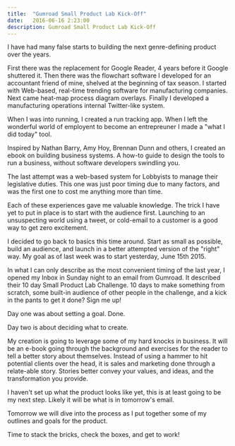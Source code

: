 ```yaml
---
title:  "Gumroad Small Product Lab Kick-Off"
date:   2016-06-16 2:23:00
description: Gumroad Small Product Lab Kick-Off
---
```


I have had many false starts to building the next genre-defining product over the years. 

First there was the replacement for Google Reader, 4 years before it Google shuttered it. Then there was the flowchart software I developed for an accountant friend of mine, shelved at the beginning of tax season. I started with Web-based, real-time trending software for manufacturing companies. Next came heat-map process diagram overlays. Finally I developed a manufacturing operations internal Twitter-like system.

When I was into running, I created a run tracking app. When I left the wonderful world of employent to become an entrepreuner I made a "what I did today" tool.

Inspired by Nathan Barry,  Amy Hoy, Brennan Dunn and others, I created an ebook on building business systems. A how-to guide to design the tools to run a business, without  software developers swindling you.

The last attempt was a web-based system for Lobbyists to manage their legislative duties. This one was just poor timing due to many factors, and was the first one to cost me anything more than time.

Each of these experiences gave me valuable knowledge. The trick I have yet to put in place is to start with the audience first. Launching to an unsuspecting world using a tweet, or cold-email to a customer is a good way to get zero excitement.

I decided to go back to basics this time around. Start as small as possible, build an audience, and launch in a better attempted version of the "right" way. My goal as of last week was to start yesterday, June 15th 2015. 

In what I can only describe as the most convenient timing of the last year, I opened my Inbox in Sunday night to an email from Gumroad. It described their 10 day Small Product Lab Challenge. 10 days to make something from scratch, some built-in audience of other people in the challenge, and a kick in the pants to get it done? Sign me up!

Day one was about setting a goal. Done.

Day two is about deciding what to create.

My creation is going to leverage some of my hard knocks in business. It will be an e-book going through the background and exercises for the reader to tell a better story about themselves. Instead of using a hammer to hit potential clients over the head, it is sales and marketing done through a relate-able story. Stories better convey your values, and ideas, and the transformation you provide. 

I haven't set up what the product looks like yet, this is at least going to be my next step. Likely it will be what is in tomorrow's email. 

Tomorrow we will dive into the process as I put together some of my outlines and goals for the product.

Time to stack the bricks, check the boxes, and get to work!